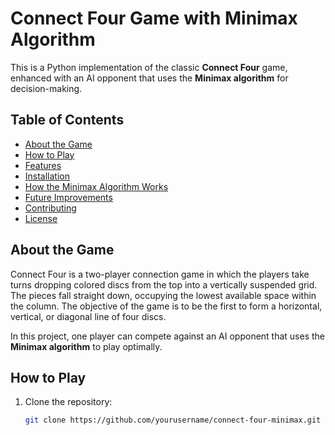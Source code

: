 # Connect Four Game with Minimax Algorithm

This is a Python implementation of the classic **Connect Four** game, enhanced with an AI opponent that uses the **Minimax algorithm** for decision-making.

## Table of Contents

- [About the Game](#about-the-game)
- [How to Play](#how-to-play)
- [Features](#features)
- [Installation](#installation)
- [How the Minimax Algorithm Works](#how-the-minimax-algorithm-works)
- [Future Improvements](#future-improvements)
- [Contributing](#contributing)
- [License](#license)

## About the Game

Connect Four is a two-player connection game in which the players take turns dropping colored discs from the top into a vertically suspended grid. The pieces fall straight down, occupying the lowest available space within the column. The objective of the game is to be the first to form a horizontal, vertical, or diagonal line of four discs.

In this project, one player can compete against an AI opponent that uses the **Minimax algorithm** to play optimally.

## How to Play

1. Clone the repository:
   ```bash
   git clone https://github.com/yourusername/connect-four-minimax.git

